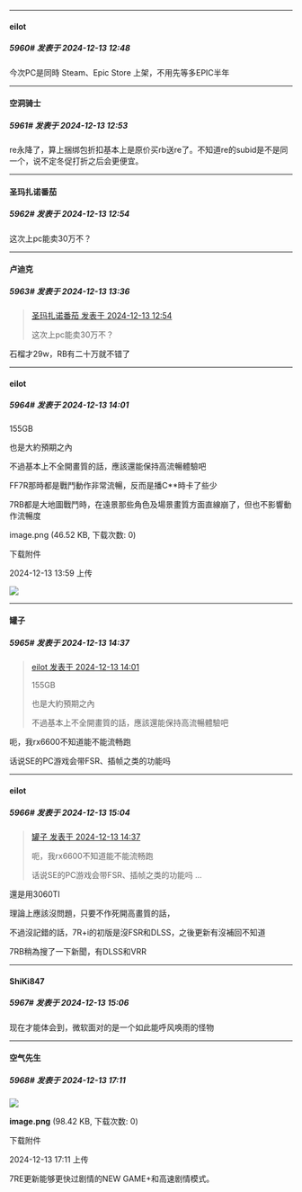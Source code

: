 ﻿
*****

####  eilot  
##### 5960#       发表于 2024-12-13 12:48

今次PC是同時 Steam、Epic Store 上架，不用先等多EPIC半年


*****

####  空洞骑士  
##### 5961#       发表于 2024-12-13 12:53

re永降了，算上捆绑包折扣基本上是原价买rb送re了。不知道re的subid是不是同一个，说不定冬促打折之后会更便宜。

*****

####  圣玛扎诺番茄  
##### 5962#       发表于 2024-12-13 12:54

这次上pc能卖30万不？


*****

####  卢迪克  
##### 5963#       发表于 2024-12-13 13:36

<blockquote><a href="httphttps://bbs.saraba1st.com/2b/forum.php?mod=redirect&amp;goto=findpost&amp;pid=66914692&amp;ptid=2076255" target="_blank">圣玛扎诺番茄 发表于 2024-12-13 12:54</a>

这次上pc能卖30万不？</blockquote>
石榴才29w，RB有二十万就不错了


*****

####  eilot  
##### 5964#       发表于 2024-12-13 14:01

155GB

也是大約預期之內

不過基本上不全開畫質的話，應該還能保持高流暢體驗吧

FF7R那時都是戰鬥動作非常流暢，反而是播C**時卡了些少

7RB都是大地圖戰鬥時，在遠景那些角色及場景畫質方面直線崩了，但也不影響動作流暢度

image.png
(46.52 KB, 下载次数: 0)

下载附件

2024-12-13 13:59 上传

<img src="https://img.saraba1st.com/forum/202412/13/135902e8kkjjq8ougku30n.png" referrerpolicy="no-referrer">


*****

####  罐子  
##### 5965#       发表于 2024-12-13 14:37

<blockquote><a href="httphttps://bbs.saraba1st.com/2b/forum.php?mod=redirect&amp;goto=findpost&amp;pid=66915732&amp;ptid=2076255" target="_blank">eilot 发表于 2024-12-13 14:01</a>

155GB

也是大約預期之內

不過基本上不全開畫質的話，應該還能保持高流暢體驗吧</blockquote>
呃，我rx6600不知道能不能流畅跑

话说SE的PC游戏会带FSR、插帧之类的功能吗


*****

####  eilot  
##### 5966#       发表于 2024-12-13 15:04

<blockquote><a href="httphttps://bbs.saraba1st.com/2b/forum.php?mod=redirect&amp;goto=findpost&amp;pid=66916209&amp;ptid=2076255" target="_blank">罐子 发表于 2024-12-13 14:37</a>

呃，我rx6600不知道能不能流畅跑

话说SE的PC游戏会带FSR、插帧之类的功能吗 ...</blockquote>
還是用3060TI

理論上應該沒問題，只要不作死開高畫質的話，

不過沒記錯的話，7R+i的初版是沒FSR和DLSS，之後更新有沒補回不知道

7RB稍為搜了一下新聞，有DLSS和VRR

*****

####  ShiKi847  
##### 5967#       发表于 2024-12-13 15:06

现在才能体会到，微软面对的是一个如此能呼风唤雨的怪物


*****

####  空气先生  
##### 5968#       发表于 2024-12-13 17:11

<img src="https://img.saraba1st.com/forum/202412/13/171101oqqodi22bjr96l1b.png" referrerpolicy="no-referrer">

<strong>image.png</strong> (98.42 KB, 下载次数: 0)

下载附件

2024-12-13 17:11 上传

7RE更新能够更快过剧情的NEW GAME+和高速剧情模式。


